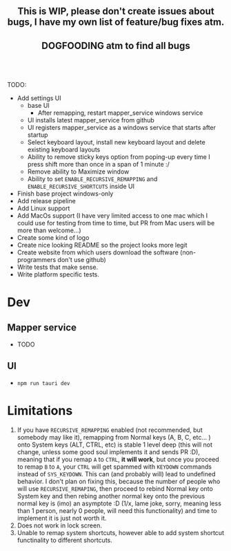 ## <p style="text-align: center;">This is WIP, please don't create issues about bugs, I have my own list of feature/bug fixes atm.</p>

## <p style="text-align: center;">DOGFOODING atm to find all bugs</p>

<br/>
<br/>

TODO:

- Add settings UI
  - base UI
    - After remapping, restart mapper_service windows service
  - UI installs latest mapper_service from github
  - UI registers mapper_service as a windows service that starts after startup
  - Select keyboard layout, install new keyboard layout and delete existing keyboard layouts
  - Ability to remove sticky keys option from poping-up every time I press shift more than once in a span of 1 minute :/
  - Remove ability to Maximize window
  - Ability to set `ENABLE_RECURSIVE_REMAPPING` and `ENABLE_RECURSIVE_SHORTCUTS` inside UI
- Finish base project windows-only
- Add release pipeline
- Add Linux support
- Add MacOs support (I have very limited access to one mac which I could use for testing from time to time, but PR from Mac users will be more than welcome...)
- Create some kind of logo
- Create nice looking README so the project looks more legit
- Create website from which users download the software (non-programmers don't use github)
- Write tests that make sense.
- Write platform specific tests.

# Dev

## Mapper service

- TODO

## UI

- `npm run tauri dev`

# Limitations

1. If you have `RECURSIVE_REMAPPING` enabled (not recommended, but somebody may like it), remapping from Normal keys (A, B, C, etc... ) onto
   System keys (ALT, CTRL, etc) is stable 1 level deep (this will not change, unless some good soul implements it and sends PR :D),
   meaning that if you remap `A` to `CTRL`, **it will work**, but once you proceed to remap `B` to `A`, your `CTRL` will
   get spammed with `KEYDOWN` commands instead of `SYS_KEYDOWN`. This can (and probably will) lead to undefined behavior. I don't plan on
   fixing this, because the number of people who will use `RECURSIVE_REMAPING`, then proceed to rebind Normal key onto System key and then
   rebing another normal key onto the previous normal key is (imo) an asymptote :D (1/x, lame joke, sorry, meaning less than 1 person, nearly 0 people, will need this functionality) and time to implement it is just not worth it.
2. Does not work in lock screen.
3. Unable to remap system shortcuts, however able to add system shortcut functinality to different shortcuts.
